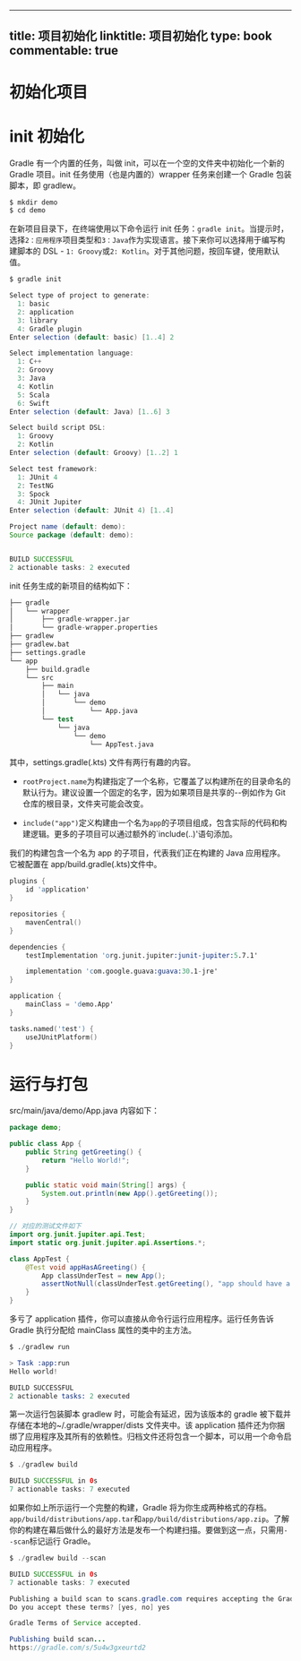 
---
title: 项目初始化
linktitle: 项目初始化
type: book
commentable: true
---

# 初始化项目

# init 初始化

Gradle 有一个内置的任务，叫做 init，可以在一个空的文件夹中初始化一个新的 Gradle 项目。init 任务使用（也是内置的）wrapper 任务来创建一个 Gradle 包装脚本，即 gradlew。

```sh
$ mkdir demo
$ cd demo
```

在新项目目录下，在终端使用以下命令运行 init 任务：`gradle init`。当提示时，选择`2：应用程序`项目类型和`3：Java`作为实现语言。接下来你可以选择用于编写构建脚本的 DSL - `1: Groovy`或`2: Kotlin`。对于其他问题，按回车键，使用默认值。

```groovy
$ gradle init

Select type of project to generate:
  1: basic
  2: application
  3: library
  4: Gradle plugin
Enter selection (default: basic) [1..4] 2

Select implementation language:
  1: C++
  2: Groovy
  3: Java
  4: Kotlin
  5: Scala
  6: Swift
Enter selection (default: Java) [1..6] 3

Select build script DSL:
  1: Groovy
  2: Kotlin
Enter selection (default: Groovy) [1..2] 1

Select test framework:
  1: JUnit 4
  2: TestNG
  3: Spock
  4: JUnit Jupiter
Enter selection (default: JUnit 4) [1..4]

Project name (default: demo):
Source package (default: demo):


BUILD SUCCESSFUL
2 actionable tasks: 2 executed
```

init 任务生成的新项目的结构如下：

```s
├── gradle
│   └── wrapper
│       ├── gradle-wrapper.jar
│       └── gradle-wrapper.properties
├── gradlew
├── gradlew.bat
├── settings.gradle
└── app
    ├── build.gradle
    └── src
        ├── main
        │   └── java
        │       └── demo
        │           └── App.java
        └── test
            └── java
                └── demo
                    └── AppTest.java
```

其中，settings.gradle(.kts) 文件有两行有趣的内容。

- `rootProject.name`为构建指定了一个名称，它覆盖了以构建所在的目录命名的默认行为。建议设置一个固定的名字，因为如果项目是共享的--例如作为 Git 仓库的根目录，文件夹可能会改变。

- `include("app")`定义构建由一个名为`app`的子项目组成，包含实际的代码和构建逻辑。更多的子项目可以通过额外的`include(..)'语句添加。

我们的构建包含一个名为 app 的子项目，代表我们正在构建的 Java 应用程序。它被配置在 app/build.gradle(.kts)文件中。

```s
plugins {
    id 'application'
}

repositories {
    mavenCentral()
}

dependencies {
    testImplementation 'org.junit.jupiter:junit-jupiter:5.7.1'

    implementation 'com.google.guava:guava:30.1-jre'
}

application {
    mainClass = 'demo.App'
}

tasks.named('test') {
    useJUnitPlatform()
}
```

# 运行与打包

src/main/java/demo/App.java 内容如下：

```java
package demo;

public class App {
    public String getGreeting() {
        return "Hello World!";
    }

    public static void main(String[] args) {
        System.out.println(new App().getGreeting());
    }
}

// 对应的测试文件如下
import org.junit.jupiter.api.Test;
import static org.junit.jupiter.api.Assertions.*;

class AppTest {
    @Test void appHasAGreeting() {
        App classUnderTest = new App();
        assertNotNull(classUnderTest.getGreeting(), "app should have a greeting");
    }
}
```

多亏了 application 插件，你可以直接从命令行运行应用程序。运行任务告诉 Gradle 执行分配给 mainClass 属性的类中的主方法。

```s
$ ./gradlew run

> Task :app:run
Hello world!

BUILD SUCCESSFUL
2 actionable tasks: 2 executed
```

第一次运行包装脚本 gradlew 时，可能会有延迟，因为该版本的 gradle 被下载并存储在本地的~/.gradle/wrapper/dists 文件夹中。该 application 插件还为你捆绑了应用程序及其所有的依赖性。归档文件还将包含一个脚本，可以用一个命令启动应用程序。

```java
$ ./gradlew build

BUILD SUCCESSFUL in 0s
7 actionable tasks: 7 executed
```

如果你如上所示运行一个完整的构建，Gradle 将为你生成两种格式的存档。`app/build/distributions/app.tar`和`app/build/distributions/app.zip`。了解你的构建在幕后做什么的最好方法是发布一个构建扫描。要做到这一点，只需用`--scan`标记运行 Gradle。

```java
$ ./gradlew build --scan

BUILD SUCCESSFUL in 0s
7 actionable tasks: 7 executed

Publishing a build scan to scans.gradle.com requires accepting the Gradle Terms of Service defined at https://gradle.com/terms-of-service.
Do you accept these terms? [yes, no] yes

Gradle Terms of Service accepted.

Publishing build scan...
https://gradle.com/s/5u4w3gxeurtd2
```

    